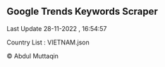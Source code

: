 

## Google Trends Keywords Scraper 
 
Last Update 28-11-2022 , 16:54:57

Country List :
VIETNAM.json



© Abdul Muttaqin 
